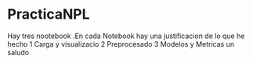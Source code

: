# PracticaNPL
Hay tres nootebook .En cada Notebook hay una justificacion de lo que he hecho
1 Carga y visualizacio
2 Preprocesado
3 Modelos y Metricas
un saludo
